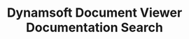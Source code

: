 ---
layout: search-layout
title: Dynamsoft Document Viewer Documentation Search
description: Dynamsoft Document Viewer Documentation Search
h1: Dynamsoft Document Viewer Documentation Search
indexName: Crawler-DDV-Docs
---